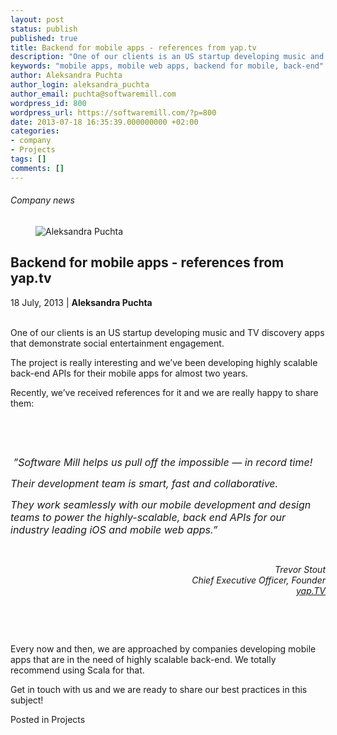 ```yaml
---
layout: post
status: publish
published: true
title: Backend for mobile apps - references from yap.tv
description: "One of our clients is an US startup developing music and TV discovery apps that demonstrate social entertainment engagement."
keywords: "mobile apps, mobile web apps, backend for mobile, back-end"
author: Aleksandra Puchta
author_login: aleksandra_puchta
author_email: puchta@softwaremill.com
wordpress_id: 800
wordpress_url: https://softwaremill.com/?p=800
date: 2013-07-18 16:35:39.000000000 +02:00
categories:
- company
- Projects
tags: []
comments: []
---
```


<h6>Company news</h6>
<div class="post-header clearfix">
<figure><div class="image"><img src="https://softwaremill.com/wp-content/uploads/2013/04/puchta.jpg" alt="Aleksandra Puchta"></div></figure><div class="title">
<h2 class="font-dark-blue font-normal">Backend for mobile apps - references from yap.tv</h2>18 July, 2013 | <b>Aleksandra Puchta</b><br><br>
</div>
</div>
<div class="post-rows">
<div class="text">
<p>One of our clients is an US startup developing music and TV discovery apps that demonstrate social entertainment engagement.</p>
<p>The project is really interesting and we’ve been developing highly scalable back-end APIs for their mobile apps for almost two years.</p>
</div>
<div class="text">
<p>Recently, we’ve received references for it and we are really happy to share them:</p>
<p> </p>
<p> </p>
<p><span style="font-size: medium;"><em> ”Software Mill helps us pull off the impossible — in record time! </em></span></p>
<p><span style="font-size: medium;"><em>Their development team is smart, fast and collaborative. </em></span></p>
<p><span style="font-size: medium;"><em>They work seamlessly with our mobile development and design teams to power the highly-scalable, back end APIs for our industry leading iOS and mobile web apps.”</em></span></p>
<p> </p>
<p style="text-align: right;" align="right"><em>Trevor Stout</em><br><em>Chief Executive Officer, Founder</em><br><a href="http://www.yap.tv"><em>yap.TV</em></a></p>
<p> </p>
<p> </p>
<p>Every now and then, we are approached by companies developing mobile apps that are in the need of highly scalable back-end. We totally recommend using Scala for that.</p>
<p>Get in touch with us and we are ready to share our best practices in this subject! </p>
</div>
</div>
<div class="post-footer">Posted in Projects</div>
